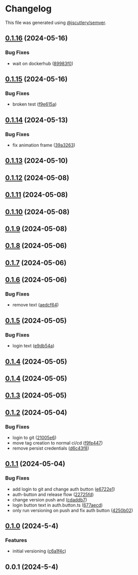 # Changelog

This file was generated using [@jscutlery/semver](https://github.com/jscutlery/semver).

## [0.1.16](https://github.com/CIRI2-s6/ciri2-app/compare/frontend-0.1.15...frontend-0.1.16) (2024-05-16)


### Bug Fixes

* wait on dockerhub ([89983f0](https://github.com/CIRI2-s6/ciri2-app/commit/89983f0db2b889090f72f476d46d41fb0e1c11d9))

## [0.1.15](https://github.com/CIRI2-s6/ciri2-app/compare/frontend-0.1.14...frontend-0.1.15) (2024-05-16)


### Bug Fixes

* broken test ([f9e615a](https://github.com/CIRI2-s6/ciri2-app/commit/f9e615a3840abe046f5e14bf856a9c6da1da9cec))

## [0.1.14](https://github.com/CIRI2-s6/ciri2-app/compare/frontend-0.1.13...frontend-0.1.14) (2024-05-13)


### Bug Fixes

* fix animation frame ([39a3263](https://github.com/CIRI2-s6/ciri2-app/commit/39a326306183391f50842f20d5295cc8ffba4144))

## [0.1.13](https://github.com/CIRI2-s6/ciri2-app/compare/frontend-0.1.12...frontend-0.1.13) (2024-05-10)

## [0.1.12](https://github.com/CIRI2-s6/ciri2-app/compare/frontend-0.1.11...frontend-0.1.12) (2024-05-08)

## [0.1.11](https://github.com/CIRI2-s6/ciri2-app/compare/frontend-0.1.10...frontend-0.1.11) (2024-05-08)

## [0.1.10](https://github.com/CIRI2-s6/ciri2-app/compare/frontend-0.1.9...frontend-0.1.10) (2024-05-08)

## [0.1.9](https://github.com/CIRI2-s6/ciri2-app/compare/frontend-0.1.8...frontend-0.1.9) (2024-05-08)

## [0.1.8](https://github.com/CIRI2-s6/ciri2-app/compare/frontend-0.1.7...frontend-0.1.8) (2024-05-06)

## [0.1.7](https://github.com/CIRI2-s6/ciri2-app/compare/frontend-0.1.6...frontend-0.1.7) (2024-05-06)

## [0.1.6](https://github.com/CIRI2-s6/ciri2-app/compare/frontend-0.1.5...frontend-0.1.6) (2024-05-06)


### Bug Fixes

* remove text ([aedcf64](https://github.com/CIRI2-s6/ciri2-app/commit/aedcf64ae40a9b0af21068207a09af4ee2482dd7))

## [0.1.5](https://github.com/CIRI2-s6/ciri2-app/compare/frontend-0.1.4...frontend-0.1.5) (2024-05-05)


### Bug Fixes

* login text ([e9db54a](https://github.com/CIRI2-s6/ciri2-app/commit/e9db54a2f489544bba0c40533d0dd9a93cd273e0))

## [0.1.4](https://github.com/CIRI2-s6/ciri2-app/compare/frontend-0.1.3...frontend-0.1.4) (2024-05-05)

## [0.1.4](https://github.com/CIRI2-s6/ciri2-app/compare/frontend-0.1.3...frontend-0.1.4) (2024-05-05)

## [0.1.3](https://github.com/CIRI2-s6/ciri2-app/compare/frontend-0.1.2...frontend-0.1.3) (2024-05-05)

## [0.1.2](https://github.com/CIRI2-s6/ciri2-app/compare/frontend-0.1.1...frontend-0.1.2) (2024-05-04)


### Bug Fixes

* login to git ([21005e6](https://github.com/CIRI2-s6/ciri2-app/commit/21005e651d75944e99abdebaf80441c317534549))
* move tag creation to normal ci/cd ([f9fe447](https://github.com/CIRI2-s6/ciri2-app/commit/f9fe44775809c49d241fe2b6d588978b36de2afb))
* remove persist credentials ([d6c43f8](https://github.com/CIRI2-s6/ciri2-app/commit/d6c43f8950113bee0baa1cd485fb437419f55ede))

## [0.1.1](https://github.com/CIRI2-s6/ciri2-app/compare/frontend-0.1.0...frontend-0.1.1) (2024-05-04)


### Bug Fixes

* add login to git and change auth button ([e6722e1](https://github.com/CIRI2-s6/ciri2-app/commit/e6722e1854632d6be7570dfbff1521da79539fa3))
* auth-button and release flow ([22725fd](https://github.com/CIRI2-s6/ciri2-app/commit/22725fdfb860788d424629d142857b8f2bb619b5))
* change version push and ([cdaddb7](https://github.com/CIRI2-s6/ciri2-app/commit/cdaddb75888cde6f44c561b923d8ace3160c35ad))
* login button text in auth.button.ts ([677aecd](https://github.com/CIRI2-s6/ciri2-app/commit/677aecdb8cdc20ff446d9ed822cb1c7ae5935320))
* only run versioning on push and fix auth button ([4250b02](https://github.com/CIRI2-s6/ciri2-app/commit/4250b0285affb4f11bae0fd20c46f80c70c3afe2))

## [0.1.0](https://github.com/CIRI2-s6/ciri2-app/compare/frontend-0.0.1...frontend-0.1.0) (2024-5-4)


### Features

* initial versioning ([c6a1f4c](https://github.com/CIRI2-s6/ciri2-app/commit/c6a1f4c65429deab4e2e317c18e97b14ed4622dc))

## 0.0.1 (2024-5-4)
